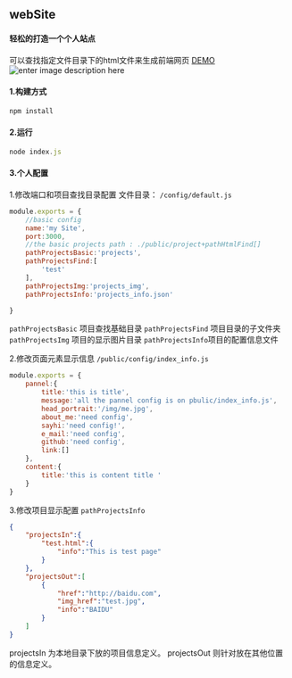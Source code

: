 ## webSite

#### 轻松的打造一个个人站点
可以查找指定文件目录下的html文件来生成前端网页
[DEMO](http:tideh.bid)
![enter image description here](http://tideh.bid/pageindex.jpg)

#### 1.构建方式
```javascript
npm install
```
#### 2.运行
```javascript
node index.js
```
#### 3.个人配置
1.修改端口和项目查找目录配置
文件目录：
``/config/default.js``
```javascript
module.exports = {
    //basic config
    name:'my Site',
    port:3000,
    //the basic projects path : ./public/project+pathHtmlFind[]
    pathProjectsBasic:'projects',
    pathProjectsFind:[
        'test'
    ],
    pathProjectsImg:'projects_img',
    pathProjectsInfo:'projects_info.json'

}
```
`pathProjectsBasic` 项目查找基础目录
`pathProjectsFind` 项目目录的子文件夹
`pathProjectsImg` 项目的显示图片目录
`pathProjectsInfo`项目的配置信息文件

2.修改页面元素显示信息
``/public/config/index_info.js``
```js
module.exports = {
    pannel:{
        title:'this is title',
        message:'all the pannel config is on pbulic/index_info.js',
        head_portrait:'/img/me.jpg',
        about_me:'need config',
        sayhi:'need config!',
        e_mail:'need config',
        github:'need config',
        link:[]
    },
    content:{
        title:'this is content title '
    }
}
```

3.修改项目显示配置
``pathProjectsInfo``

```json
{
    "projectsIn":{
        "test.html":{
            "info":"This is test page"
        }
    },
    "projectsOut":[
        {
            "href":"http://baidu.com",
            "img_href":"test.jpg",
            "info":"BAIDU"
        }
    ]
}
```
projectsIn 为本地目录下放的项目信息定义。
projectsOut 则针对放在其他位置的信息定义。